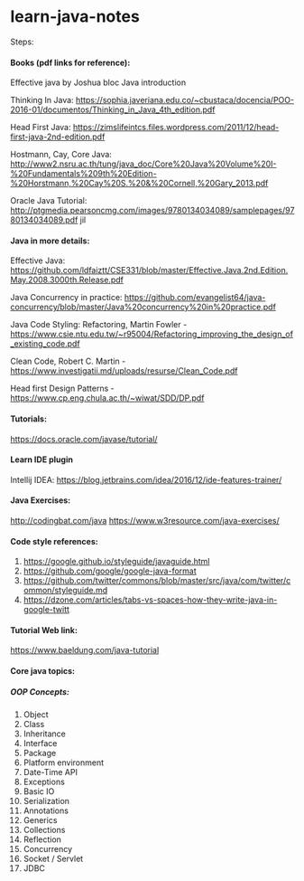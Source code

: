 # learn-java-notes

Steps:

#### Books (pdf links for reference):

Effective java by Joshua bloc
Java introduction

Thinking In Java:
https://sophia.javeriana.edu.co/~cbustaca/docencia/POO-2016-01/documentos/Thinking_in_Java_4th_edition.pdf

Head First Java:
https://zimslifeintcs.files.wordpress.com/2011/12/head-first-java-2nd-edition.pdf

Hostmann, Cay, Core Java:
http://www2.nsru.ac.th/tung/java_doc/Core%20Java%20Volume%20I-%20Fundamentals%209th%20Edition-%20Horstmann,%20Cay%20S.%20&%20Cornell,%20Gary_2013.pdf

Oracle Java Tutorial: 
http://ptgmedia.pearsoncmg.com/images/9780134034089/samplepages/9780134034089.pdf jil 

#### Java in more details:
Effective Java:
https://github.com/ldfaiztt/CSE331/blob/master/Effective.Java.2nd.Edition.May.2008.3000th.Release.pdf

Java Concurrency in practice:
https://github.com/evangelist64/java-concurrency/blob/master/Java%20concurrency%20in%20practice.pdf

Java Code Styling:
Refactoring, Martin Fowler - https://www.csie.ntu.edu.tw/~r95004/Refactoring_improving_the_design_of_existing_code.pdf

Clean Code, Robert C. Martin - https://www.investigatii.md/uploads/resurse/Clean_Code.pdf

Head first Design Patterns - https://www.cp.eng.chula.ac.th/~wiwat/SDD/DP.pdf

#### Tutorials:
https://docs.oracle.com/javase/tutorial/



#### Learn IDE plugin 

Intellij IDEA:
https://blog.jetbrains.com/idea/2016/12/ide-features-trainer/

#### Java Exercises:
http://codingbat.com/java
https://www.w3resource.com/java-exercises/
 
#### Code style references:
1. https://google.github.io/styleguide/javaguide.html
2. https://github.com/google/google-java-format
3. https://github.com/twitter/commons/blob/master/src/java/com/twitter/common/styleguide.md
4. https://dzone.com/articles/tabs-vs-spaces-how-they-write-java-in-google-twitt

#### Tutorial Web link:
https://www.baeldung.com/java-tutorial

#### Core java topics:

##### OOP Concepts:
1. Object
2. Class
3. Inheritance
4. Interface
5. Package
6. Platform environment
7. Date-Time API
8. Exceptions
9. Basic IO
10. Serialization
11. Annotations
12. Generics
13. Collections
14. Reflection
15. Concurrency
16. Socket / Servlet
17. JDBC

